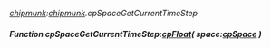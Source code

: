 _[chipmunk](../../modules/chipmunk/chipmunk-module.md):[chipmunk](../../modules/chipmunk/chipmunk-module.md).cpSpaceGetCurrentTimeStep_
##### Function cpSpaceGetCurrentTimeStep:[cpFloat](../../modules/chipmunk/chipmunk-cpfloat.md)( space:[cpSpace](../../modules/chipmunk/chipmunk-cpspace.md) )
